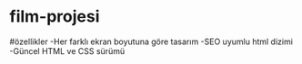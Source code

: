 # film-projesi

#özellikler
-Her farklı ekran boyutuna göre tasarım
-SEO uyumlu html dizimi
-Güncel HTML ve CSS sürümü

